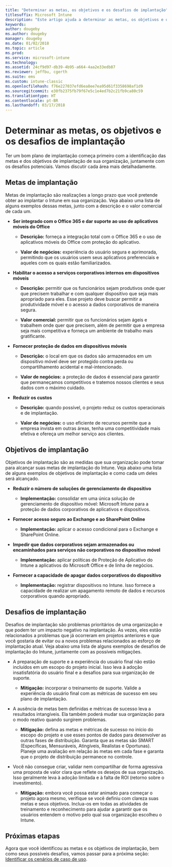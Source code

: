 ```yaml
---
title: "Determinar as metas, os objetivos e os desafios de implantação"
titlesuffix: Microsoft Intune
description: "Este artigo ajuda a determinar as metas, os objetivos e os desafios de implantação para uma implementação somente na nuvem do Microsoft Intune."
keywords: 
author: dougeby
ms.author: dougeby
manager: dougeby
ms.date: 01/02/2018
ms.topic: article
ms.prod: 
ms.service: microsoft-intune
ms.technology: 
ms.assetid: 24cf9d97-db39-4b95-a664-4aa2e33edb87
ms.reviewer: jeffbu, cgerth
ms.suite: ems
ms.custom: intune-classic
ms.openlocfilehash: f76e227037efd6ea8ee7ea95d61f3358698af1d9
ms.sourcegitcommit: e30fb2375fb79f67e5c1e4ed7b2c21fb9ca80c59
ms.translationtype: HT
ms.contentlocale: pt-BR
ms.lasthandoff: 03/17/2018
---
```

# <a name="determine-deployment-goals-objectives-and-challenges"></a>Determinar as metas, os objetivos e os desafios de implantação

Ter um bom plano de implantação começa primeiro com a identificação das metas e dos objetivos de implantação de sua organização, juntamente com os desafios potenciais. Vamos discutir cada área mais detalhadamente.

## <a name="deployment-goals"></a>Metas de implantação

Metas de implantação são realizações a longo prazo que você pretende obter ao implantar o Intune em sua organização. Veja abaixo uma lista de alguns exemplos dessas metas, junto com a descrição e o valor comercial de cada um.

-   **Ser integrado com o Office 365 e dar suporte ao uso de aplicativos móveis do Office**

    -   **Descrição:** forneça a integração total com o Office 365 e o uso de aplicativos móveis do Office com proteção do aplicativo.

    -   **Valor de negócios:** experiência do usuário segura e aprimorada, permitindo que os usuários usem seus aplicativos preferenciais e aqueles com os quais estão familiarizados.

-   **Habilitar o acesso a serviços corporativos internos em dispositivos móveis**

    -   **Descrição:** permitir que os funcionários sejam produtivos onde quer que precisem trabalhar e com qualquer dispositivo que seja mais apropriado para eles. Esse projeto deve buscar permitir a produtividade móvel e o acesso a dados corporativos de maneira segura.

    -   **Valor comercial:** permitir que os funcionários sejam ágeis e trabalhem onde quer que precisem, além de permitir que a empresa seja mais competitiva e forneça um ambiente de trabalho mais gratificante.

-   **Fornecer proteção de dados em dispositivos móveis**

    -   **Descrição:** o local em que os dados são armazenados em um dispositivo móvel deve ser protegido contra perda ou compartilhamento acidental e mal-intencionado.

    -   **Valor de negócios:** a proteção de dados é essencial para garantir que permaneçamos competitivos e tratemos nossos clientes e seus dados com o máximo cuidado.

-   **Reduzir os custos**

    -   **Descrição:** quando possível, o projeto reduz os custos operacionais e de implantação.

    -    **Valor de negócios:** o uso eficiente de recursos permite que a empresa invista em outras áreas, tenha uma competitividade mais efetiva e ofereça um melhor serviço aos clientes.

## <a name="deployment-objectives"></a>Objetivos de implantação

Objetivos de implantação são as medidas que sua organização pode tomar para alcançar suas metas de implantação do Intune. Veja abaixo uma lista de alguns exemplos de objetivos de implantação e como cada um deles será alcançado.

-   **Reduzir o número de soluções de gerenciamento de dispositivo**

    -   **Implementação:** consolidar em uma única solução de gerenciamento de dispositivo móvel: Microsoft Intune para a proteção de dados corporativos de aplicativos e dispositivos.

-   **Fornecer acesso seguro ao Exchange e ao SharePoint Online**

    -   **Implementação:** aplicar o acesso condicional para o Exchange e SharePoint Online.

-   **Impedir que dados corporativos sejam armazenados ou encaminhados para serviços não corporativos no dispositivo móvel**

    -   **Implementação:** aplicar políticas de Proteção de Aplicativo do Intune a aplicativos do Microsoft Office e de linha de negócios.

-   **Fornecer a capacidade de apagar dados corporativos do dispositivo**

    -   **Implementação:** registrar dispositivos no Intune. Isso fornece a capacidade de realizar um apagamento remoto de dados e recursos corporativos quando apropriado.

## <a name="deployment-challenges"></a>Desafios de implantação

Desafios de implantação são problemas prioritários de uma organização e que podem ter um impacto negativo na implantação. Às vezes, eles estão relacionados a problemas que já ocorreram em projetos anteriores e que você gostaria de evitar ou a novos problemas relacionados ao esforço de implantação atual. Veja abaixo uma lista de alguns exemplos de desafios de implantação do Intune, juntamente com as possíveis mitigações.

-   A preparação de suporte e a experiência do usuário final não estão incluídos em um escopo do projeto inicial. Isso leva à adoção insatisfatória do usuário final e a desafios para sua organização de suporte.

    -   **Mitigação:** incorporar o treinamento de suporte. Valide a experiência do usuário final com as métricas de sucesso em seu plano de implantação.

-   A ausência de metas bem definidas e métricas de sucesso leva a resultados intangíveis. Ela também poderá mudar sua organização para o modo reativo quando surgirem problemas.

    -   **Mitigação:** defina as metas e métricas de sucesso no início do escopo do projeto e use esses pontos de dados para desenvolver as outras fases de distribuição. Garanta que as metas são SMART (Específicas, Mensuráveis, Atingíveis, Realistas e Oportunas). Planeje uma avaliação em relação às metas em cada fase e garanta que o projeto de distribuição permanece no controle.

-   Você não consegue criar, validar nem compartilhar de forma agressiva uma proposta de valor clara que reflete os desejos de sua organização. Isso geralmente leva à adoção limitada e à falta de ROI (retorno sobre o investimento).

    -   **Mitigação:** embora você possa estar animado para começar o projeto agora mesmo, verifique se você definiu com clareza suas metas e seus objetivos. Inclua-os em todas as atividades de treinamento e reconhecimento para ajudar a garantir que os usuários entendem o motivo pelo qual sua organização escolheu o Intune.

## <a name="next-steps"></a>Próximas etapas

Agora que você identificou as metas e os objetivos de implantação, bem como seus possíveis desafios, vamos passar para a próxima seção: [Identificar os cenários de caso de uso](planning-guide-scenarios.md).
